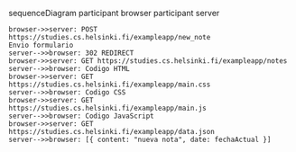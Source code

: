 sequenceDiagram
    participant browser
    participant server

    browser->>server: POST https://studies.cs.helsinki.fi/exampleapp/new_note
    Envio formulario
    server-->>browser: 302 REDIRECT
    browser->>server: GET https://studies.cs.helsinki.fi/exampleapp/notes
    server-->>browser: Codigo HTML
    browser->>server: GET https://studies.cs.helsinki.fi/exampleapp/main.css
    server-->>browser: Codigo CSS
    browser->>server: GET https://studies.cs.helsinki.fi/exampleapp/main.js
    server-->>browser: Codigo JavaScript
    browser->>server: GET https://studies.cs.helsinki.fi/exampleapp/data.json
    server-->>browser: [{ content: "nueva nota", date: fechaActual }]